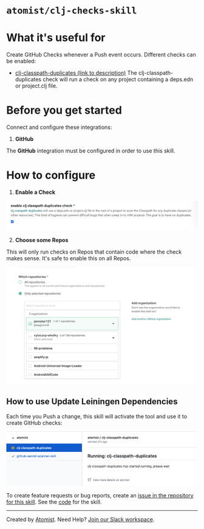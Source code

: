 # `atomist/clj-checks-skill`

<!---atomist-skill-readme:start--->

# What it's useful for

Create GitHub Checks whenever a Push event occurs. Different checks can be enabled:

-   [clj-classpath-duplicates (link to description)](https://sr.ht/~severeoverfl0w/clj-classpath-duplicates/)
    The clj-classpath-duplicates check will run a check on any project containing a deps.edn or project.clj file.

# Before you get started

Connect and configure these integrations:

1. **GitHub**

The **GitHub** integration must be configured in order to use this skill.

# How to configure

1.  **Enable a Check**

![enable](./docs/images/enable.png)

2.  **Choose some Repos**

This will only run checks on Repos that contain code where the check makes sense. It's safe to enable this on all Repos.

![repo-filter](./docs/images/repo-filter.png)

## How to use Update Leiningen Dependencies

Each time you Push a change, this skill will activate the tool and use it to create GitHub checks:

![checks](./docs/images/running.png)

To create feature requests or bug reports, create an [issue in the repository for this skill](https://github.com/atomist-skills/clj-checks-skill/issues). See the [code](https://github.com/atomist-skills/clj-checks-skill) for the skill.

<!---atomist-skill-readme:end--->

---

Created by [Atomist][atomist].
Need Help? [Join our Slack workspace][slack].

[atomist]: https://atomist.com/ "Atomist - How Teams Deliver Software"
[slack]: https://join.atomist.com/ "Atomist Community Slack"
